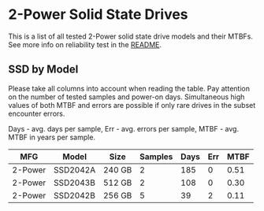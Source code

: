 2-Power Solid State Drives
==========================

This is a list of all tested 2-Power solid state drive models and their MTBFs. See
more info on reliability test in the [README](https://github.com/linuxhw/SMART).

SSD by Model
------------

Please take all columns into account when reading the table. Pay attention on the
number of tested samples and power-on days. Simultaneous high values of both MTBF
and errors are possible if only rare drives in the subset encounter errors.

Days - avg. days per sample,
Err  - avg. errors per sample,
MTBF - avg. MTBF in years per sample.

| MFG       | Model              | Size   | Samples | Days  | Err   | MTBF |
|-----------|--------------------|--------|---------|-------|-------|------|
| 2-Power   | SSD2042A           | 240 GB | 2       | 185   | 0     | 0.51   |
| 2-Power   | SSD2043B           | 512 GB | 2       | 108   | 0     | 0.30   |
| 2-Power   | SSD2042B           | 256 GB | 5       | 39    | 2     | 0.11   |
